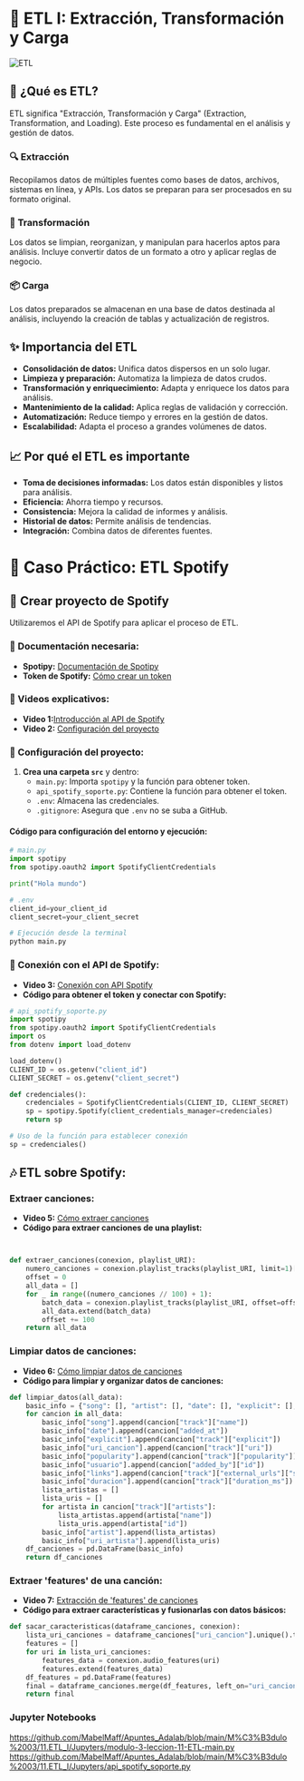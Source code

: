 # 🌟 ETL I: Extracción, Transformación y Carga

![ETL](https://github.com/MabelMaff/Apuntes_Adalab/blob/main/M%C3%B3dulo%2003/11.ETL_I/Imagenes/ETL_I.webp)

## 🧐 ¿Qué es ETL?
ETL significa "Extracción, Transformación y Carga" (Extraction, Transformation, and Loading). Este proceso es fundamental en el análisis y gestión de datos.

### 🔍 Extracción
Recopilamos datos de múltiples fuentes como bases de datos, archivos, sistemas en línea, y APIs. Los datos se preparan para ser procesados en su formato original.

### 🔧 Transformación
Los datos se limpian, reorganizan, y manipulan para hacerlos aptos para análisis. Incluye convertir datos de un formato a otro y aplicar reglas de negocio.

### 📦 Carga
Los datos preparados se almacenan en una base de datos destinada al análisis, incluyendo la creación de tablas y actualización de registros.

## ✨ Importancia del ETL
- **Consolidación de datos:** Unifica datos dispersos en un solo lugar.
- **Limpieza y preparación:** Automatiza la limpieza de datos crudos.
- **Transformación y enriquecimiento:** Adapta y enriquece los datos para análisis.
- **Mantenimiento de la calidad:** Aplica reglas de validación y corrección.
- **Automatización:** Reduce tiempo y errores en la gestión de datos.
- **Escalabilidad:** Adapta el proceso a grandes volúmenes de datos.

## 📈 Por qué el ETL es importante
- **Toma de decisiones informadas:** Los datos están disponibles y listos para análisis.
- **Eficiencia:** Ahorra tiempo y recursos.
- **Consistencia:** Mejora la calidad de informes y análisis.
- **Historial de datos:** Permite análisis de tendencias.
- **Integración:** Combina datos de diferentes fuentes.

# 🎵 Caso Práctico: ETL Spotify

## 🚀 Crear proyecto de Spotify
Utilizaremos el API de Spotify para aplicar el proceso de ETL.

### 📘 Documentación necesaria:
- **Spotipy:** [Documentación de Spotipy](https://spotipy.readthedocs.io/en/2.22.1/)
- **Token de Spotify:** [Cómo crear un token](https://developer.spotify.com/)

### 🎥 Videos explicativos:

- **Video 1:**[Introducción al API de Spotify](https://www.youtube.com/watch?v=rf8y-Heq8Wo)
- **Video 2:** [Configuración del proyecto](https://www.youtube.com/watch?v=BOerjavSMh4)

### 🔧 Configuración del proyecto:
1. **Crea una carpeta `src`** y dentro:
   - `main.py`: Importa `spotipy` y la función para obtener token.
   - `api_spotify_soporte.py`: Contiene la función para obtener el token.
   - `.env`: Almacena las credenciales.
   - `.gitignore`: Asegura que `.env` no se suba a GitHub.

#### Código para configuración del entorno y ejecución:
```python
# main.py
import spotipy
from spotipy.oauth2 import SpotifyClientCredentials

print("Hola mundo")

# .env
client_id=your_client_id
client_secret=your_client_secret

# Ejecución desde la terminal
python main.py
```

### 🔗 Conexión con el API de Spotify:
- **Video 3:** [Conexión con API Spotify](https://www.youtube.com/watch?v=7vftn1yxYRQ)
- **Código para obtener el token y conectar con Spotify:**
```python
# api_spotify_soporte.py
import spotipy
from spotipy.oauth2 import SpotifyClientCredentials
import os
from dotenv import load_dotenv

load_dotenv()
CLIENT_ID = os.getenv("client_id")
CLIENT_SECRET = os.getenv("client_secret")

def credenciales():
    credenciales = SpotifyClientCredentials(CLIENT_ID, CLIENT_SECRET)
    sp = spotipy.Spotify(client_credentials_manager=credenciales)
    return sp

# Uso de la función para establecer conexión
sp = credenciales()
```

## 🎶 ETL sobre Spotify:
### **Extraer canciones:**
- **Video 5:** [Cómo extraer canciones](https://www.youtube.com/watch?v=KjFtm3Jrr_A)
- **Código para extraer canciones de una playlist:**
```python


def extraer_canciones(conexion, playlist_URI):
    numero_canciones = conexion.playlist_tracks(playlist_URI, limit=1)["total"]
    offset = 0
    all_data = []
    for _ in range((numero_canciones // 100) + 1):
        batch_data = conexion.playlist_tracks(playlist_URI, offset=offset)["items"]
        all_data.extend(batch_data)
        offset += 100
    return all_data
```

### **Limpiar datos de canciones:**
- **Video 6:** [Cómo limpiar datos de canciones](https://www.youtube.com/watch?v=DKBi5AuzhYk)
- **Código para limpiar y organizar datos de canciones:**
```python
def limpiar_datos(all_data):
    basic_info = {"song": [], "artist": [], "date": [], "explicit": [], "uri_cancion": [], "popularity": [], "usuario": [], "links": [], 'uri_artista': [], "duracion": []}
    for cancion in all_data:
        basic_info["song"].append(cancion["track"]["name"])
        basic_info["date"].append(cancion["added_at"])
        basic_info["explicit"].append(cancion["track"]["explicit"])
        basic_info["uri_cancion"].append(cancion["track"]["uri"])
        basic_info["popularity"].append(cancion["track"]["popularity"])
        basic_info["usuario"].append(cancion["added_by"]["id"])
        basic_info["links"].append(cancion["track"]["external_urls"]["spotify"])
        basic_info["duracion"].append(cancion["track"]["duration_ms"])
        lista_artistas = []
        lista_uris = []
        for artista in cancion["track"]["artists"]:
            lista_artistas.append(artista["name"])
            lista_uris.append(artista["id"])
        basic_info["artist"].append(lista_artistas)
        basic_info["uri_artista"].append(lista_uris)
    df_canciones = pd.DataFrame(basic_info)
    return df_canciones
```

### **Extraer 'features' de una canción:**
- **Video 7:** [Extracción de 'features' de canciones](https://www.youtube.com/watch?v=OoxQ4bH-Oyw)
- **Código para extraer características y fusionarlas con datos básicos:**
```python
def sacar_caracteristicas(dataframe_canciones, conexion):
    lista_uri_canciones = dataframe_canciones["uri_cancion"].unique().tolist()
    features = []
    for uri in lista_uri_canciones:
        features_data = conexion.audio_features(uri)
        features.extend(features_data)
    df_features = pd.DataFrame(features)
    final = dataframe_canciones.merge(df_features, left_on="uri_cancion", right_on="uri", how="inner")
    return final
```
### **Jupyter Notebooks**

https://github.com/MabelMaff/Apuntes_Adalab/blob/main/M%C3%B3dulo%2003/11.ETL_I/Jupyters/modulo-3-leccion-11-ETL-main.py
https://github.com/MabelMaff/Apuntes_Adalab/blob/main/M%C3%B3dulo%2003/11.ETL_I/Jupyters/api_spotify_soporte.py
